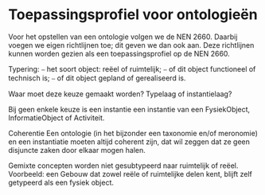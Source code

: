 # Toepassingsprofiel voor ontologieën
Voor het opstellen van een ontologie volgen we de NEN 2660. Daarbij voegen we eigen richtlijnen toe; dit geven we dan ook aan. Deze richtlijnen kunnen worden gezien als een toepassingsprofiel op de NEN 2660.

Typering:
⎯ het soort object: reëel of ruimtelijk;
⎯ of dit object functioneel of technisch is;
⎯ of dit object gepland of gerealiseerd is.

Waar moet deze keuze gemaakt worden? Typelaag of instantielaag?

Bij geen enkele keuze is een instantie een instantie van een FysiekObject, InformatieObject of Activiteit.

Coherentie
Een ontologie (in het bijzonder een taxonomie en/of meronomie) en een instantiatie moeten altijd coherent zijn, dat wil zeggen dat ze geen disjuncte zaken door elkaar mogen halen.

Gemixte concepten worden niet gesubtypeerd naar ruimtelijk of reëel. Voorbeeld: een Gebouw dat zowel reële of ruimtelijke delen kent, blijft zelf getypeerd als een fysiek object.
